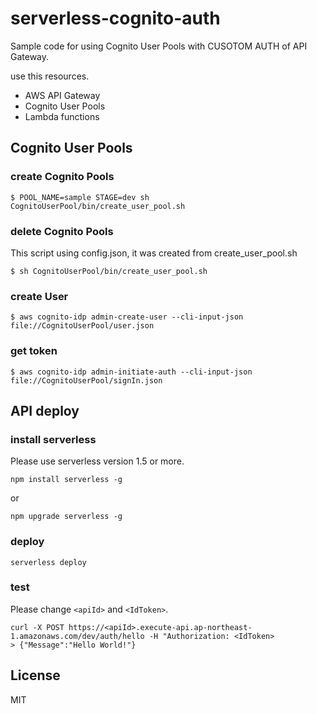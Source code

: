 # serverless-cognito-auth

Sample code for using Cognito User Pools with CUSOTOM AUTH of API Gateway.

use this resources.
- AWS API Gateway
- Cognito User Pools
- Lambda functions

## Cognito User Pools

### create Cognito Pools
```
$ POOL_NAME=sample STAGE=dev sh CognitoUserPool/bin/create_user_pool.sh
```

### delete Cognito Pools

This script using config.json, it was created from create_user_pool.sh
```
$ sh CognitoUserPool/bin/create_user_pool.sh
```

### create User
```
$ aws cognito-idp admin-create-user --cli-input-json file://CognitoUserPool/user.json
```

### get token

```
$ aws cognito-idp admin-initiate-auth --cli-input-json file://CognitoUserPool/signIn.json
```

## API deploy
### install serverless
Please use serverless version 1.5 or more.

```
npm install serverless -g
```
or
```
npm upgrade serverless -g
```

### deploy
```
serverless deploy
```

### test
Please change `<apiId>` and `<IdToken>`.

```
curl -X POST https://<apiId>.execute-api.ap-northeast-1.amazonaws.com/dev/auth/hello -H "Authorization: <IdToken>
> {"Message":"Hello World!"}
```

## License
MIT
